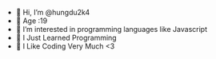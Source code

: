 - 👋 Hi, I’m @hungdu2k4
- 🙈 Age :19
- 👀 I’m interested in programming languages ​​like Javascript
- 🌱 I Just Learned Programming
- 💞️ I Like Coding Very Much <3
